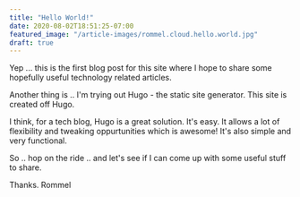 ```yaml
---
title: "Hello World!"
date: 2020-08-02T18:51:25-07:00
featured_image: "/article-images/rommel.cloud.hello.world.jpg"
draft: true
---
```


Yep ... this is the first blog post for this site where I hope to share some hopefully useful technology related articles.

Another thing is .. I'm trying out Hugo - the static site generator. This site is created off Hugo.

I think, for a tech blog, Hugo is a great solution. It's easy. It allows a lot of flexibility and tweaking oppurtunities which is awesome! It's also simple and very functional. 

So .. hop on the ride .. and let's see if I can come up with some useful stuff to share.


Thanks.
Rommel

